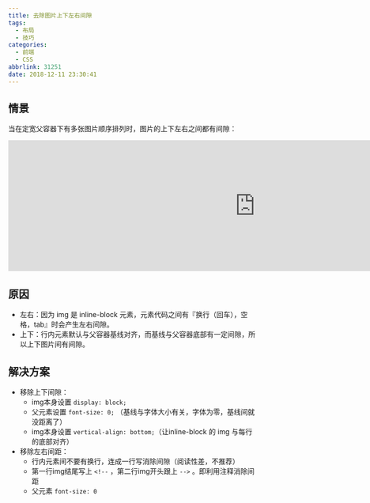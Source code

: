 ```yaml
---
title: 去除图片上下左右间隙
tags:
  - 布局
  - 技巧
categories:
  - 前端
  - CSS
abbrlink: 31251
date: 2018-12-11 23:30:41
---
```


## 情景

当在定宽父容器下有多张图片顺序排列时，图片的上下左右之间都有间隙：

<iframe height="265" scrolling="no" title="KEBmRP" src="https://codepen.io/JingW/embed/KEBmRP/?height=265&amp;theme-id=0&amp;default-tab=html,result" frameborder="no" allowtransparency="true" allowfullscreen="true" style="width: 997.594px;"></iframe>

<!-- more -->

## 原因

- 左右：因为 img 是 inline-block 元素，元素代码之间有『换行（回车），空格，tab』时会产生左右间隙。
- 上下：行内元素默认与父容器基线对齐，而基线与父容器底部有一定间隙，所以上下图片间有间隙。

## 解决方案

- 移除上下间隙：
  - img本身设置 `display: block;`
  - 父元素设置 `font-size: 0;` （基线与字体大小有关，字体为零，基线间就没距离了）
  - img本身设置 `vertical-align: bottom;`（让inline-block 的 img 与每行的底部对齐）
- 移除左右间距：
  - 行内元素间不要有换行，连成一行写消除间隙（阅读性差，不推荐）
  - 第一行img结尾写上 `<!--` ，第二行img开头跟上 `-->` 。即利用注释消除间距
  - 父元素 `font-size: 0`
